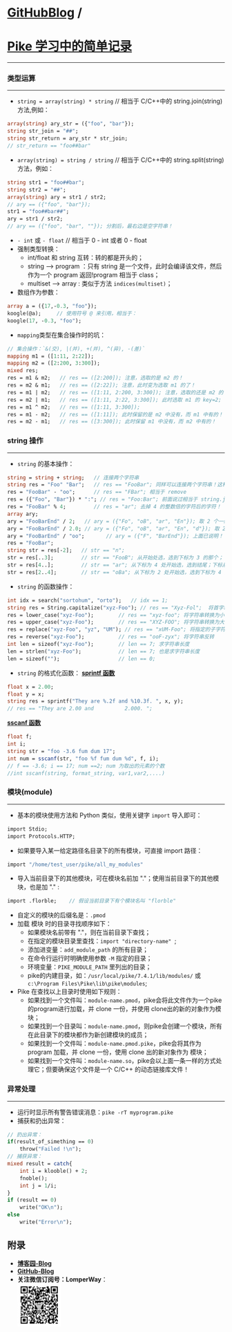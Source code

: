 [GitHubBlog](https://github.com/bbxytl/bbxytl.github.com/tree/master/blog#home--githubblog) /
=====
# [Pike 学习中的简单记录](https://github.com/bbxytl/bbxytl.github.com/blob/master/blog/pages/150623_Pike学习中的简单记录.md#githubblog-)
---

### 类型运算
---
- `string = array(string) * string`   // 相当于 C/C++中的 string.join(string) 方法,例如：
```pike
array(string) ary_str = ({"foo", "bar"});
string str_join = "##";
string str_return = ary_str * str_join;
// str_return == "foo##bar"
```
- `array(string) = string / string` // 相当于 C/C++中的 string.split(string) 方法，例如：
```pike
string str1 = "foo##bar";
string str2 = "##";
array(string) ary = str1 / str2;
// ary == ({"foo", "bar"});
str1 = "foo##bar##";
ary = str1 / str2;
// ary == ({"foo", "bar", ""}); 分割后，最右边是空字符串！
```
- `- int` 或 `- float` // 相当于 0 - int  或者  0 - float
- 强制类型转换：
    - int/float 和 string 互转：转的都是开头的；
    - string --> program ：只有 string 是一个文件，此时会编译该文件，然后作为一个 program 返回!program 相当于 class；
    - multiset --> array : 类似于方法 `indices(multiset)`；
- 数组作为参数：
```pike
array a = ({17,-0.3, "foo"});
koogle(@a);     // 使用符号 @ 来引用，相当于：
koogle(17, -0.3, "foo");
```
- `mapping`类型在集合操作时的坑：
```pike
// 集合操作：`&(交), |(并), +(并), ^(异), -(差)`
mapping m1 = ([1:11, 2:22]);
mapping m2 = ([2:200, 3:300]);
mixed res;
res = m1 & m2;   // res == ([2:200]); 注意，选取的是 m2 的！
res = m2 & m1;   // res == ([2:22]); 注意，此时变为选取 m1 的了！
res = m1 | m2;   // res == ([1:11, 2:200, 3:300]); 注意，选取的还是 m2 的！
res = m2 | m1;   // res == ([1:11, 2:22, 3:300]); 此时选取 m1 的 key=2;
res = m1 ^ m2;   // res == ([1:11, 3:300]);
res = m1 - m2;   // res == ([1:11]); 此时保留的是 m2 中没有，而 m1 中有的！
res = m2 - m1;   // res == ([3:300]); 此时保留 m1 中没有，而 m2 中有的！
```

### string 操作
---
- `string` 的基本操作：
```pike
string = string + string;   // 连接两个字符串
string res = "Foo" "Bar";   // res == "FooBar"; 同样可以连接两个字符串！这种形式让换行时不需要用 + 号或 \
res = "FooBar" - "oo";      // res == "FBar"; 相当于 remove
res = ({"Foo", "Bar"}) * ":"; // res = "Foo:Bar"; 前面说过相当于 string.join(":");
res = "FooBar" % 4;         // res = "ar"; 去掉 4 的整数倍的字符后的字符！
array ary;
ary = "FooBarEnd" / 2;   // ary = ({"Fo", "oB", "ar", "En"}); 取 2 个一组，剩下的扔掉。
ary = "FooBarEnd" / 2.0; // ary = ({"Fo", "oB", "ar", "En", "d"}); 取 2 个一组，剩下的一组。
ary = "FooBarEnd" / "oo";       // ary = ({"F", "BarEnd"}); 上面已说明！
res = "FooBar";
string str = res[-2];   // str == "n";
str = res[..3];         // str == "FooB"; 从开始处选，选到下标为 3 的那个；
str = res[4..];         // str == "ar"; 从下标为 4 处开始选，选到结尾；下标从 0 开始;
str = res[2..4];        // str == "oBa"; 从下标为 2 处开始选，选到下标为 4 的那个；
```
- `string` 的函数操作：
```pike
int idx = search("sortohum", "orto");   // idx == 1;
string res = String.capitalize("xyz-Foo"); // res == "Xyz-Fol";  将首字母大写
res = lower_case("xyz-Foo");        // res == "xyz-foo"; 将字符串转换为小写
res = upper_case("xyz-Foo");        // res == "XYZ-FOO"; 将字符串转换为大写
res = replace("xyz-Foo", "yz", "UM"); // res == "xUM-Foo"; 将指定的子字符串替换为新的字符串
res = reverse("xyz-Foo");           // res == "ooF-zyx"; 将字符串反转
int len = sizeof("xyz-Foo");        // len == 7; 求字符串长度
len = strlen("xyz-Foo");            // len == 7; 也是求字符串长度
len = sizeof("");                   // len == 0;
```
- `string` 的格式化函数：
**[sprintf 函数](http://pike.lysator.liu.se/docs/tutorial/strings/sprintf.xml)**
```pike
float x = 2.00;
float y = x;
string res = sprintf("They are %.2f and %10.3f. ", x, y);
// res == "They are 2.00 and          2.000. ";
```
**[sscanf 函数](http://pike.lysator.liu.se/docs/tutorial/strings/sscanf.xml)**
```pike
float f;
int i;
string str = "foo -3.6 fum dum 17";
int num = sscanf(str, "foo %f fum dum %d", f, i);
// f == -3.6; i == 17; num ==2; num 为取出的元素的个数
//int sscanf(string, format_string, var1,var2,....)
```

### 模块(module)
---
- 基本的模块使用方法和 Python 类似，使用关键字 `import` 导入即可：
```pike
import Stdio;
import Protocols.HTTP;
```
- 如果要导入某一给定路径名目录下的所有模块，可直接 import 路径：
```pike
import "/home/test_user/pike/all_my_modules"
```
- 导入当前目录下的其他模块，可在模块名前加 "."；使用当前目录下的其他模块，也是加 "." :
```pike
import .florble;    // 假设当前目录下有个模块名叫 "florble"
```
- 自定义的模块的后缀名是：`.pmod`
- 加载 模块 时的目录寻找顺序如下：
    - 如果模块名前带有 "."，则在当前目录下查找；
    - 在指定的模块目录里查找：`import "directory-name" `;
    - 添加进变量：`add_module_path` 的所有目录；
    - 在命令行运行时明确使用参数 `-M` 指定的目录；
    - 环境变量：`PIKE_MODULE_PATH` 里列出的目录；
    - pike的内建目录，如：`/usr/local/pike/7.4.1/lib/modules/` 或 `c:\Program Files\Pike\lib\pike\modules`;
- Pike 在查找以上目录时使用如下规则：
    - 如果找到一个文件叫：`module-name.pmod`，pike会将此文件作为一个pike的program进行加载，并 clone 一份，并使用 clone出的新的对象作为模块；
    - 如果找到一个目录叫：`module-name.pmod`，则pike会创建一个模块，所有在此目录下的模块都作为新创建模块的成员；
    - 如果找到一个文件叫：`module-name.pmod.pike`，pike会将其作为 program 加载，并 clone 一份，使用 clone 出的新对象作为 模块；
    - 如果找到一个文件叫：`module-name.so`，pike会以上面一条一样的方式处理它；但要确保这个文件是一个 C/C++ 的动态链接库文件！

### 异常处理
---
- 运行时显示所有警告错误消息：`pike -rT myprogram.pike`
- 捕获和扔出异常：
```pike
// 扔出异常：
if(result_of_simething == 0)
    throw("Failed !\n");
// 捕获异常：
mixed result = catch{
    int i = klooble() + 2;
    fnoble();
    int j = 1/i;
}
if (result == 0)
    write("OK\n");
else
    write("Error\n");
```




## **附录**
- **[博客园-Blog](http://bbxytl.github.io/)**
- **[GitHub-Blog](http://bbxytl.github.io/)**
- **关注微信订阅号：LomperWay**：     
    ![关注微信订阅号](./images/qrcodes/qrcode_100.jpg)

